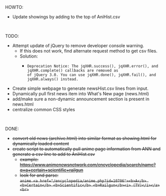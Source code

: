 HOWTO:
- Update showings by adding to the top of AniHist.csv
<br />

TODO:
- Attempt update of jQuery to remove developer console warning.
  - If this does not work, find alternate request method to get csv files.
  - Solution: 
    - ```
      Deprecation Notice: The jqXHR.success(), jqXHR.error(), and jqXHR.complete() callbacks are removed as 
      of jQuery 3.0. You can use jqXHR.done(), jqXHR.fail(), and jqXHR.always() instead.
      ```
- Create simple webpage to generate newsHist.csv lines from input.
- Dynamically pull first news item into What's New page (news.html)
- add/make sure a non-dynamic announcement section is present in news.html
- centralize common CSS styles
<br />

DONE:
- ~~convert old news (archive.html) into similar format as showing.html for dynamically loaded content~~
- ~~create script to automatically pull anime page information from ANN and generate a csv line to add to AniHist.csv~~
  - ~~example: https://www.animenewsnetwork.com/encyclopedia/search/name?q=a+certain+scientific+railgun~~
  - ~~look for and parse:  <br/>`anime <a href="/encyclopedia/anime.php?id=10706"><b>A</b> <b>Certain</b> <b>Scientific</b> <b>Railgun</b><i> (TV)</i></a><br>`~~
